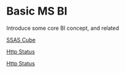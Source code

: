 # Basic MS BI #
Introduce some core BI concept, and related 

<a href="ssas_cube.md">SSAS Cube</a><br/>

<a href="httpstatus.html">Http Status</a>

<a href="ascii.html">Http Status</a>
